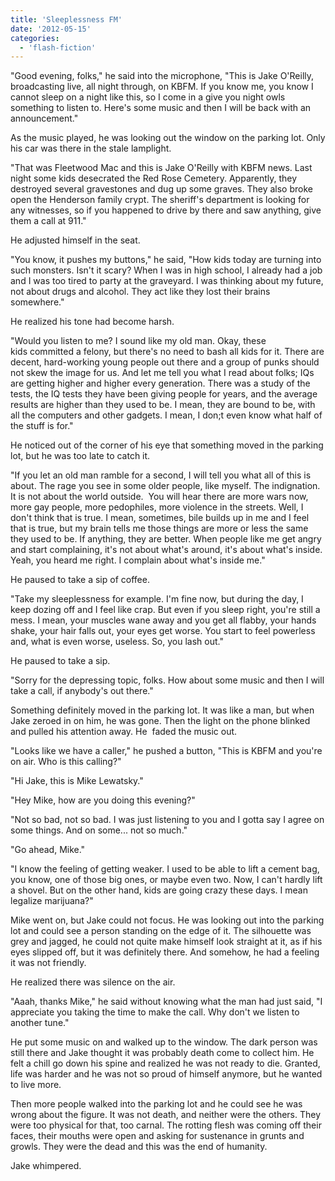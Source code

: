 ```yaml
---
title: 'Sleeplessness FM'
date: '2012-05-15'
categories:
  - 'flash-fiction'
---
```


"Good evening, folks," he said into the microphone, "This is Jake O'Reilly,
broadcasting live, all night through, on KBFM. If you know me, you know I cannot
sleep on a night like this, so I come in a give you night owls something to
listen to. Here's some music and then I will be back with an announcement."

As the music played, he was looking out the window on the parking lot. Only his
car was there in the stale lamplight.

"That was Fleetwood Mac and this is Jake O'Reilly with KBFM news. Last night
some kids desecrated the Red Rose Cemetery. Apparently, they destroyed several
gravestones and dug up some graves. They also broke open the Henderson family
crypt. The sheriff's department is looking for any witnesses, so if you happened
to drive by there and saw anything, give them a call at 911."

He adjusted himself in the seat.

"You know, it pushes my buttons," he said, "How kids today are turning into such
monsters. Isn't it scary? When I was in high school, I already had a job and I
was too tired to party at the graveyard. I was thinking about my future, not
about drugs and alcohol. They act like they lost their brains somewhere."

He realized his tone had become harsh.

"Would you listen to me? I sound like my old man. Okay, these kids committed a
felony, but there's no need to bash all kids for it. There are decent,
hard-working young people out there and a group of punks should not skew the
image for us. And let me tell you what I read about folks; IQs are getting
higher and higher every generation. There was a study of the tests, the IQ tests
they have been giving people for years, and the average results are higher than
they used to be. I mean, they are bound to be, with all the computers and other
gadgets. I mean, I don;t even know what half of the stuff is for."

He noticed out of the corner of his eye that something moved in the parking lot,
but he was too late to catch it.

"If you let an old man ramble for a second, I will tell you what all of this is
about. The rage you see in some older people, like myself. The indignation. It
is not about the world outside.  You will hear there are more wars now, more gay
people, more pedophiles, more violence in the streets. Well, I don't think that
is true. I mean, sometimes, bile builds up in me and I feel that is true, but my
brain tells me those things are more or less the same they used to be. If
anything, they are better. When people like me get angry and start complaining,
it's not about what's around, it's about what's inside. Yeah, you heard me
right. I complain about what's inside me."

He paused to take a sip of coffee.

"Take my sleeplessness for example. I'm fine now, but during the day, I keep
dozing off and I feel like crap. But even if you sleep right, you're still a
mess. I mean, your muscles wane away and you get all flabby, your hands shake,
your hair falls out, your eyes get worse. You start to feel powerless and, what
is even worse, useless. So, you lash out."

He paused to take a sip.

"Sorry for the depressing topic, folks. How about some music and then I will
take a call, if anybody's out there."

Something definitely moved in the parking lot. It was like a man, but when Jake
zeroed in on him, he was gone. Then the light on the phone blinked and pulled
his attention away. He  faded the music out.

"Looks like we have a caller," he pushed a button, "This is KBFM and you're on
air. Who is this calling?"

"Hi Jake, this is Mike Lewatsky."

"Hey Mike, how are you doing this evening?"

"Not so bad, not so bad. I was just listening to you and I gotta say I agree on
some things. And on some... not so much."

"Go ahead, Mike."

"I know the feeling of getting weaker. I used to be able to lift a cement bag,
you know, one of those big ones, or maybe even two. Now, I can't hardly lift a
shovel. But on the other hand, kids are going crazy these days. I mean legalize
marijuana?"

Mike went on, but Jake could not focus. He was looking out into the parking lot
and could see a person standing on the edge of it. The silhouette was grey and
jagged, he could not quite make himself look straight at it, as if his eyes
slipped off, but it was definitely there. And somehow, he had a feeling it was
not friendly.

He realized there was silence on the air.

"Aaah, thanks Mike," he said without knowing what the man had just said, "I
appreciate you taking the time to make the call. Why don't we listen to another
tune."

He put some music on and walked up to the window. The dark person was still
there and Jake thought it was probably death come to collect him. He felt a
chill go down his spine and realized he was not ready to die. Granted, life was
harder and he was not so proud of himself anymore, but he wanted to live more.

Then more people walked into the parking lot and he could see he was wrong about
the figure. It was not death, and neither were the others. They were too
physical for that, too carnal. The rotting flesh was coming off their faces,
their mouths were open and asking for sustenance in grunts and growls. They were
the dead and this was the end of humanity.

Jake whimpered.
